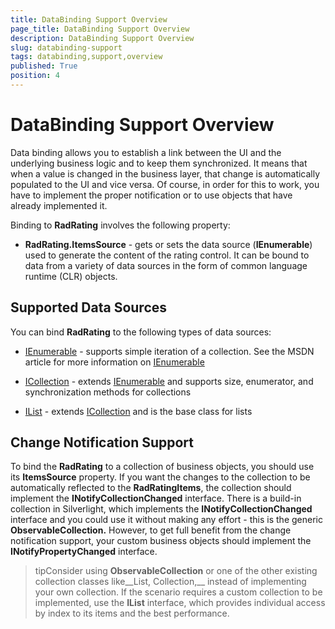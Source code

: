 ```yaml
---
title: DataBinding Support Overview
page_title: DataBinding Support Overview
description: DataBinding Support Overview
slug: databinding-support
tags: databinding,support,overview
published: True
position: 4
---
```


# DataBinding Support Overview



Data binding allows you to establish a link between the UI and the underlying business logic and to keep them synchronized. It means that when a value is changed in the business layer, that change is automatically populated to the UI and vice versa. Of course, in order for this to work, you have to implement the proper notification or to use objects that have already implemented it.

Binding to __RadRating__ involves the following property:

* __RadRating.ItemsSource__ - gets or sets the data source (__IEnumerable__) used to generate the content of the rating control. It can be bound to data from a variety of data sources in the form of common language runtime (CLR) objects.

## Supported Data Sources

You can bind __RadRating__ to the following types of data sources:

* [IEnumerable](http://msdn.microsoft.com/en-us/library/system.collections.ienumerable.aspx) - supports simple iteration of a collection. See the MSDN article for more information on [IEnumerable](http://msdn.microsoft.com/en-us/library/system.collections.ienumerable.aspx)

* [ICollection](http://msdn.microsoft.com/en-us/library/system.collections.icollection.aspx) - extends [IEnumerable](http://msdn.microsoft.com/en-us/library/system.collections.ienumerable.aspx) and supports size, enumerator, and synchronization methods for collections

* [IList](http://msdn.microsoft.com/en-us/library/system.collections.ilist.aspx) - extends [ICollection](http://msdn.microsoft.com/en-us/library/system.collections.icollection.aspx) and is the base class for lists

## Change Notification Support

To bind the __RadRating__ to a collection of business objects, you should use its __ItemsSource__ property. If you want the changes to the collection to be automatically reflected to the __RadRatingItems__, the collection should implement the __INotifyCollectionChanged__ interface. There is a build-in collection in Silverlight, which implements the __INotifyCollectionChanged__ interface and you could use it without making any effort - this is the generic __ObservableCollection<T>.__ However, to get full benefit from the change notification support, your custom business objects should implement the __INotifyPropertyChanged__ interface.

>tipConsider using __ObservableCollection<T>__ or one of the other existing collection classes like__List<T>, Collection<T>,__ instead of implementing your own collection. If the scenario requires a custom collection to be implemented, use the __IList__ interface, which provides individual access by index to its items and the best performance.
